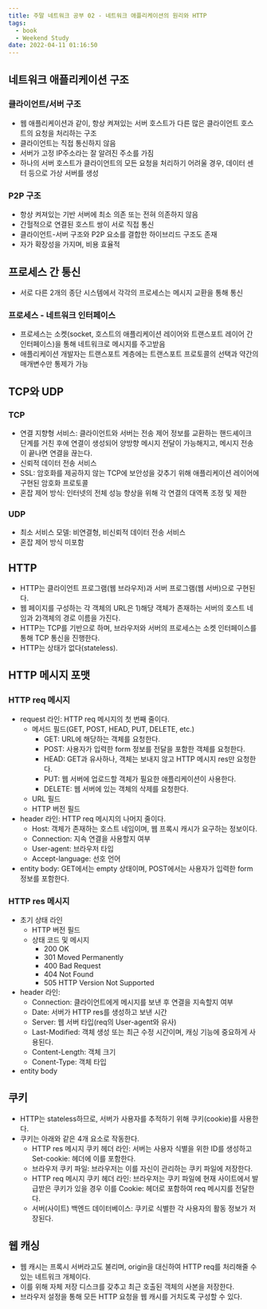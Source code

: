 ```yaml
---
title: 주말 네트워크 공부 02 - 네트워크 애플리케이션의 원리와 HTTP
tags:
  - book
  - Weekend Study
date: 2022-04-11 01:16:50
---
```



## 네트워크 애플리케이션 구조
### 클라이언트/서버 구조
- 웹 애플리케이션과 같이, 항상 켜져있는 서버 호스트가 다른 많은 클라이언트 호스트의 요청을 처리하는 구조
- 클라이언트는 직접 통신하지 않음
- 서버가 고정 IP주소라는 잘 알려진 주소를 가짐
- 하나의 서버 호스트가 클라이언트의 모든 요청을 처리하기 어려울 경우, 데이터 센터 등으로 가상 서버를 생성
### P2P 구조
- 항상 켜져있는 기반 서버에 최소 의존 또는 전혀 의존하지 않음
- 간헐적으로 연결된 호스트 쌍이 서로 직접 통신
- 클라이언트-서버 구조와 P2P 요소를 결합한 하이브리드 구조도 존재
- 자가 확장성을 가지며, 비용 효율적

## 프로세스 간 통신
- 서로 다른 2개의 종단 시스템에서 각각의 프로세스는 메시지 교환을 통해 통신
### 프로세스 - 네트워크 인터페이스
- 프로세스는 소켓(socket, 호스트의 애플리케이션 레이어와 트랜스포트 레이어 간 인터페이스)을 통해 네트워크로 메시지를 주고받음
- 애플리케이션 개발자는 트랜스포트 계층에는 트랜스포트 프로토콜의 선택과 약간의 매개변수만 통제가 가능

## TCP와 UDP
### TCP
- 연결 지향형 서비스: 클라이언트와 서버는 전송 제어 정보를 교환하는 핸드셰이크 단계를 거친 후에 연결이 생성되어 양방향 메시지 전달이 가능해지고, 메시지 전송이 끝나면 연결을 끊는다.
- 신뢰적 데이터 전송 서비스
- SSL: 암호화를 제공하지 않는 TCP에 보안성을 갖추기 위해 애플리케이션 레이어에 구현된 암호화 프로토콜
- 혼잡 제어 방식: 인터넷의 전체 성능 향상을 위해 각 연결의 대역폭 조정 및 제한
### UDP
- 최소 서비스 모델: 비연결형, 비신뢰적 데이터 전송 서비스
- 혼잡 제어 방식 미포함

## HTTP
- HTTP는 클라이언트 프로그램(웹 브라우저)과 서버 프로그램(웹 서버)으로 구현된다.
- 웹 페이지를 구성하는 각 객체의 URL은 1)해당 객체가 존재하는 서버의 호스트 네임과 2)객체의 경로 이름을 가진다.
- HTTP는 TCP를 기반으로 하며, 브라우저와 서버의 프로세스는 소켓 인터페이스를 통해 TCP 통신을 진행한다.
- HTTP는 상태가 없다(stateless).

## HTTP 메시지 포맷
### HTTP req 메시지
- request 라인: HTTP req 메시지의 첫 번째 줄이다.
    - 메서드 필드(GET, POST, HEAD, PUT, DELETE, etc.)
        - GET: URL에 해당하는 객체를 요청한다.
        - POST: 사용자가 입력한 form 정보를 전달을 포함한 객체를 요청한다.
        - HEAD: GET과 유사하나, 객체는 보내지 않고 HTTP 메시지 res만 요청한다.
        - PUT: 웹 서버에 업로드할 객체가 필요한 애플리케이션이 사용한다.
        - DELETE: 웹 서버에 있는 객체의 삭제를 요청한다.
    - URL 필드
    - HTTP 버전 필드
- header 라인: HTTP req 메시지의 나머지 줄이다.
    - Host: 객체가 존재하는 호스트 네임이며, 웹 프록시 캐시가 요구하는 정보이다.
    - Connection: 지속 연결을 사용할지 여부
    - User-agent: 브라우저 타입
    - Accept-language: 선호 언어
- entity body: GET에서는 empty 상태이며, POST에서는 사용자가 입력한 form 정보를 포함한다.
### HTTP res 메시지
- 초기 상태 라인
    - HTTP 버전 필드
    - 상태 코드 및 메시지
        - 200 OK
        - 301 Moved Permanently
        - 400 Bad Request
        - 404 Not Found
        - 505 HTTP Version Not Supported
- header 라인:
    - Connection: 클라이언트에게 메시지를 보낸 후 연결을 지속할지 여부
    - Date: 서버가 HTTP res를 생성하고 보낸 시간
    - Server: 웹 서버 타입(req의 User-agent와 유사)
    - Last-Modified: 객체 생성 또는 최근 수정 시간이며, 캐싱 기능에 중요하게 사용된다.
    - Content-Length: 객체 크기
    - Conent-Type: 객체 타입
- entity body

## 쿠키
- HTTP는 stateless하므로, 서버가 사용자를 추적하기 위해 쿠키(cookie)를 사용한다.
- 쿠키는 아래와 같은 4개 요소로 작동한다.
    - HTTP res 메시지 쿠키 헤더 라인: 서버는 사용자 식별을 위한 ID를 생성하고 Set-cookie: 헤더에 이를 포함한다.
    - 브라우저 쿠키 파일: 브라우저는 이를 자신이 관리하는 쿠키 파일에 저장한다.
    - HTTP req 메시지 쿠키 헤더 라인: 브라우저는 쿠키 파일에 현재 사이트에서 발급받은 쿠키가 있을 경우 이를 Cookie: 헤더로 포함하여 req 메시지를 전달한다.
    - 서버(사이트) 백엔드 데이터베이스: 쿠키로 식별한 각 사용자의 활동 정보가 저장된다.

## 웹 캐싱
- 웹 캐시는 프록시 서버라고도 불리며, origin을 대신하여 HTTP req를 처리해줄 수 있는 네트워크 개체이다.
- 이를 위해 자체 저장 디스크를 갖추고 최근 호출된 객체의 사본을 저장한다.
- 브라우저 설정을 통해 모든 HTTP 요청을 웹 캐시를 거치도록 구성할 수 있다.